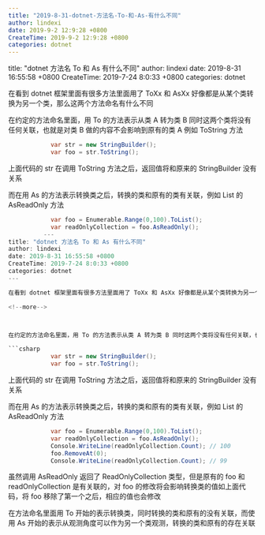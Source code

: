 ```yaml
---
title: "2019-8-31-dotnet-方法名-To-和-As-有什么不同"
author: lindexi
date: 2019-9-2 12:9:28 +0800
CreateTime: 2019-9-2 12:9:28 +0800
categories: dotnet
---
```


title: "dotnet 方法名 To 和 As 有什么不同"
author: lindexi
date: 2019-8-31 16:55:58 +0800
CreateTime: 2019-7-24 8:0:33 +0800
categories: dotnet

<!--more-->



在看到 dotnet 框架里面有很多方法里面用了 ToXx 和 AsXx 好像都是从某个类转换为另一个类，那么这两个方法命名有什么不同

<!--more-->



在约定的方法命名里面，用 To 的方法表示从类 A 转为类 B 同时这两个类将没有任何关联，也就是对类 B 做的内容不会影响到原有的类 A 例如 ToString 方法

```csharp
            var str = new StringBuilder();
            var foo = str.ToString();
```

上面代码的 str 在调用 ToString 方法之后，返回值将和原来的 StringBuilder 没有关系

而在用 As 的方法表示转换类之后，转换的类和原有的类有关联，例如 List 的 AsReadOnly 方法

```csharp
            var foo = Enumerable.Range(0,100).ToList();
            var readOnlyCollection = foo.AsReadOnly();
          ---
title: "dotnet 方法名 To 和 As 有什么不同"
author: lindexi
date: 2019-8-31 16:55:58 +0800
CreateTime: 2019-7-24 8:0:33 +0800
categories: dotnet
---

在看到 dotnet 框架里面有很多方法里面用了 ToXx 和 AsXx 好像都是从某个类转换为另一个类，那么这两个方法命名有什么不同

<!--more-->



在约定的方法命名里面，用 To 的方法表示从类 A 转为类 B 同时这两个类将没有任何关联，也就是对类 B 做的内容不会影响到原有的类 A 例如 ToString 方法

```csharp
            var str = new StringBuilder();
            var foo = str.ToString();
```

上面代码的 str 在调用 ToString 方法之后，返回值将和原来的 StringBuilder 没有关系

而在用 As 的方法表示转换类之后，转换的类和原有的类有关联，例如 List 的 AsReadOnly 方法

```csharp
            var foo = Enumerable.Range(0,100).ToList();
            var readOnlyCollection = foo.AsReadOnly();
            Console.WriteLine(readOnlyCollection.Count); // 100
            foo.RemoveAt(0);
            Console.WriteLine(readOnlyCollection.Count); // 99
```

虽然调用 AsReadOnly 返回了 ReadOnlyCollection 类型，但是原有的 foo 和 readOnlyCollection 是有关联的，对 foo 的修改将会影响转换类的值如上面代码，将 foo 移除了第一个之后，相应的值也会修改

在方法命名里面用 To 开始的表示转换类，同时转换的类和原有的没有关联，而使用 As 开始的表示从观测角度可以作为另一个类观测，转换的类和原有的存在关联

